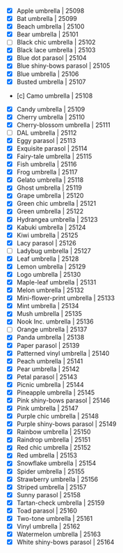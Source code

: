 - [x] Apple umbrella | 25098
- [x] Bat umbrella | 25099
- [x] Beach umbrella | 25100
- [x] Bear umbrella | 25101
- [ ] Black chic umbrella | 25102
- [x] Black lace umbrella | 25103
- [x] Blue dot parasol | 25104
- [x] Blue shiny-bows parasol | 25105
- [x] Blue umbrella | 25106
- [x] Busted umbrella | 25107
- [c] Camo umbrella | 25108
- [x] Candy umbrella | 25109
- [x] Cherry umbrella | 25110
- [x] Cherry-blossom umbrella | 25111
- [ ] DAL umbrella | 25112
- [x] Eggy parasol | 25113
- [x] Exquisite parasol | 25114
- [x] Fairy-tale umbrella | 25115
- [x] Fish umbrella | 25116
- [x] Frog umbrella | 25117
- [x] Gelato umbrella | 25118
- [x] Ghost umbrella | 25119
- [x] Grape umbrella | 25120
- [x] Green chic umbrella | 25121
- [x] Green umbrella | 25122
- [x] Hydrangea umbrella | 25123
- [x] Kabuki umbrella | 25124
- [x] Kiwi umbrella | 25125
- [x] Lacy parasol | 25126
- [ ] Ladybug umbrella | 25127
- [x] Leaf umbrella | 25128
- [x] Lemon umbrella | 25129
- [x] Logo umbrella | 25130
- [x] Maple-leaf umbrella | 25131
- [x] Melon umbrella | 25132
- [x] Mini-flower-print umbrella | 25133
- [x] Mint umbrella | 25134
- [x] Mush umbrella | 25135
- [x] Nook Inc. umbrella | 25136
- [ ] Orange umbrella | 25137
- [x] Panda umbrella | 25138
- [x] Paper parasol | 25139
- [x] Patterned vinyl umbrella | 25140
- [x] Peach umbrella | 25141
- [x] Pear umbrella | 25142
- [x] Petal parasol | 25143
- [x] Picnic umbrella | 25144
- [x] Pineapple umbrella | 25145
- [x] Pink shiny-bows parasol | 25146
- [x] Pink umbrella | 25147
- [x] Purple chic umbrella | 25148
- [x] Purple shiny-bows parasol | 25149
- [x] Rainbow umbrella | 25150
- [x] Raindrop umbrella | 25151
- [x] Red chic umbrella | 25152
- [x] Red umbrella | 25153
- [x] Snowflake umbrella | 25154
- [x] Spider umbrella | 25155
- [x] Strawberry umbrella | 25156
- [x] Striped umbrella | 25157
- [x] Sunny parasol | 25158
- [x] Tartan-check umbrella | 25159
- [x] Toad parasol | 25160
- [x] Two-tone umbrella | 25161
- [x] Vinyl umbrella | 25162
- [x] Watermelon umbrella | 25163
- [x] White shiny-bows parasol | 25164

